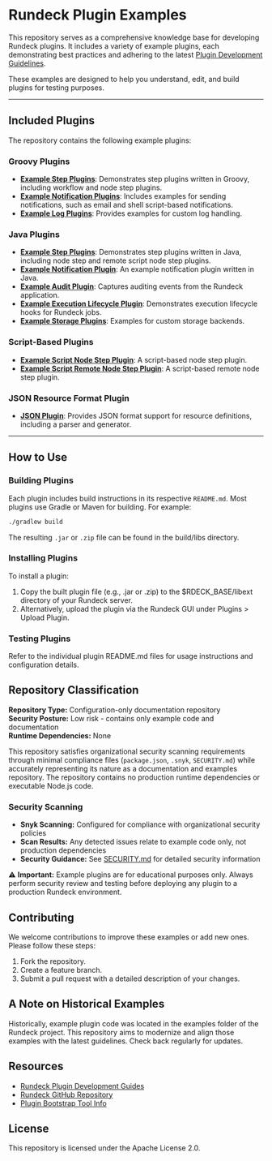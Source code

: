 # Rundeck Plugin Examples

This repository serves as a comprehensive knowledge base for developing Rundeck plugins. It includes a variety of example plugins, each demonstrating best practices and adhering to the latest [Plugin Development Guidelines](https://pagerduty.atlassian.net/wiki/spaces/RUNDECK/pages/2878472445/Workflow+Step+Node+Step+Plugins+Development+Guidelines).

These examples are designed to help you understand, edit, and build plugins for testing purposes.

---

## Included Plugins

The repository contains the following example plugins:

### Groovy Plugins
- **[Example Step Plugins](example-groovy-step-plugin/README.md)**: Demonstrates step plugins written in Groovy, including workflow and node step plugins.
- **[Example Notification Plugins](example-groovy-notification-plugins/Readme.md)**: Includes examples for sending notifications, such as email and shell script-based notifications.
- **[Example Log Plugins](example-groovy-log-plugins/)**: Provides examples for custom log handling.

### Java Plugins
- **[Example Step Plugins](example-java-step-plugin/README.md)**: Demonstrates step plugins written in Java, including node step and remote script node step plugins.
- **[Example Notification Plugin](example-java-notification-plugin/)**: An example notification plugin written in Java.
- **[Example Audit Plugin](example-java-audit-plugin/README.md)**: Captures auditing events from the Rundeck application.
- **[Example Execution Lifecycle Plugin](example-java-execution-lifecyle-plugin/)**: Demonstrates execution lifecycle hooks for Rundeck jobs.
- **[Example Storage Plugins](example-java-storage-plugin/)**: Examples for custom storage backends.

### Script-Based Plugins
- **[Example Script Node Step Plugin](example-script-node-step-plugin/README.md)**: A script-based node step plugin.
- **[Example Script Remote Node Step Plugin](example-script-remote-node-step-plugin/README.md)**: A script-based remote node step plugin.

### JSON Resource Format Plugin
- **[JSON Plugin](json-plugin/README.md)**: Provides JSON format support for resource definitions, including a parser and generator.

---

## How to Use

### Building Plugins
Each plugin includes build instructions in its respective `README.md`. Most plugins use Gradle or Maven for building. For example:
```sh
./gradlew build
```

The resulting `.jar` or `.zip` file can be found in the build/libs directory.

### Installing Plugins

To install a plugin:

1. Copy the built plugin file (e.g., .jar or .zip) to the $RDECK_BASE/libext directory of your Rundeck server.
2. Alternatively, upload the plugin via the Rundeck GUI under Plugins > Upload Plugin.

### Testing Plugins

Refer to the individual plugin README.md files for usage instructions and configuration details.

## Repository Classification

**Repository Type:** Configuration-only documentation repository  
**Security Posture:** Low risk - contains only example code and documentation  
**Runtime Dependencies:** None

This repository satisfies organizational security scanning requirements through minimal compliance files (`package.json`, `.snyk`, `SECURITY.md`) while accurately representing its nature as a documentation and examples repository. The repository contains no production runtime dependencies or executable Node.js code.

### Security Scanning
- **Snyk Scanning:** Configured for compliance with organizational security policies
- **Scan Results:** Any detected issues relate to example code only, not production dependencies
- **Security Guidance:** See [SECURITY.md](SECURITY.md) for detailed security information

⚠️ **Important:** Example plugins are for educational purposes only. Always perform security review and testing before deploying any plugin to a production Rundeck environment.

## Contributing

We welcome contributions to improve these examples or add new ones. Please follow these steps:

1. Fork the repository.
2. Create a feature branch.
3. Submit a pull request with a detailed description of your changes.


## A Note on Historical Examples

Historically, example plugin code was located in the examples folder of the Rundeck project. This repository aims to modernize and align those examples with the latest guidelines. Check back regularly for updates.

## Resources

- [Rundeck Plugin Development Guides](https://docs.rundeck.com/docs/developer)
- [Rundeck GitHub Repository](https://github.com/rundeck/rundeck)
- [Plugin Bootstrap Tool Info](https://docs.rundeck.com/docs/learning/howto/plugin-bootstrap.html)

## License

This repository is licensed under the Apache License 2.0.
